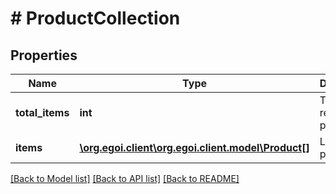 # # ProductCollection

## Properties

Name | Type | Description | Notes
------------ | ------------- | ------------- | -------------
**total_items** | **int** | Total of returned products | [optional] 
**items** | [**\org.egoi.client\org.egoi.client.model\Product[]**](Product.md) | List of products | [optional] 

[[Back to Model list]](../../README.md#documentation-for-models) [[Back to API list]](../../README.md#documentation-for-api-endpoints) [[Back to README]](../../README.md)


